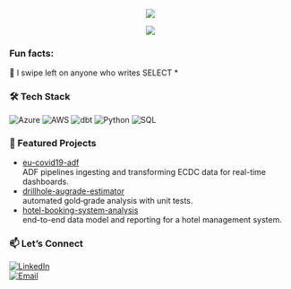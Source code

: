 <!-- Header -->
<p align="center">
  <img src="https://capsule-render.vercel.app/api?type=waving&color=gradient&height=120&section=header&text=+Hello+World+🚀" />
</p>

<p align="center">
  <img src="https://capsule-render.vercel.app/api
    ?type=soft
    &color=0:FF9A9E,100:FAD0C4
    &height=200
    &section=header
    &text=Code+Is+Art+🎨
    &fontSize=55
    &animation=scaleIn" />
</p>

<!-- About -->
### Fun facts:
🤔 I swipe left on anyone who writes SELECT *

<!-- Tech Stack -->
### 🛠️ Tech Stack
![Azure](https://img.shields.io/badge/-Azure-05122A?logo=microsoftazure)
![AWS](https://img.shields.io/badge/-AWS-05122A?logo=amazonaws)
![dbt](https://img.shields.io/badge/-dbt-05122A?logo=dbt)
![Python](https://img.shields.io/badge/-Python-05122A?logo=python)
![SQL](https://img.shields.io/badge/-PostgreSQL-05122A?logo=postgresql)


<!-- Featured Projects -->
### 💼 Featured Projects
- [eu-covid19-adf](https://github.com/itsannhienjoy/eu-covid19-adf)  
  ADF pipelines ingesting and transforming ECDC data for real-time dashboards.
- [drillhole-augrade-estimator](https://github.com/itsannhienjoy/drillhole-augrade-estimator)  
  automated gold‐grade analysis with unit tests.  
- [hotel-booking-system-analysis](https://github.com/itsannhienjoy/hotel-booking-system-analysis)  
  end-to-end data model and reporting for a hotel management system.  

### 📫 Let’s Connect
[![LinkedIn](https://img.shields.io/badge/-LinkedIn-05122A?logo=linkedin)](https://linkedin.com/in/itsannhienjoy)  
[![Email](https://img.shields.io/badge/-Email-05122A?logo=gmail)](mailto:youremail@example.com)
